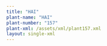 ```yaml
---
title: "HAI"
plant-name: "HAI"
plant-number: "157"
plant-xml: /assets/xml/plant157.xml
layout: single-xml
---
```

